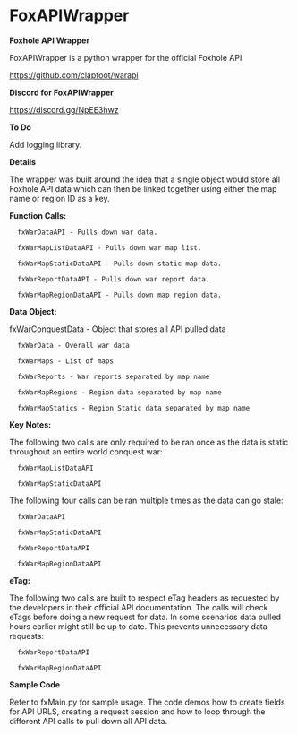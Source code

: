 # FoxAPIWrapper
**Foxhole API Wrapper**

FoxAPIWrapper is a python wrapper for the official Foxhole API

https://github.com/clapfoot/warapi

**Discord for FoxAPIWrapper**

https://discord.gg/NpEE3hwz

**To Do**

Add logging library.

**Details**

The wrapper was built around the idea that a single object would store all Foxhole API data which can then be linked together using either the map name or region ID as a key.

**Function Calls:**

      fxWarDataAPI - Pulls down war data.
      
      fxWarMapListDataAPI - Pulls down war map list.
      
      fxWarMapStaticDataAPI - Pulls down static map data.
      
      fxWarReportDataAPI - Pulls down war report data.
      
      fxWarMapRegionDataAPI - Pulls down map region data.

**Data Object:**

fxWarConquestData - Object that stores all API pulled data

      fxWarData - Overall war data
      
      fxWarMaps - List of maps
      
      fxWarReports - War reports separated by map name
      
      fxWarMapRegions - Region data separated by map name
      
      fxWarMapStatics - Region Static data separated by map name

**Key Notes:**

The following two calls are only required to be ran once as the data is static throughout an entire world conquest war:

      fxWarMapListDataAPI
      
      fxWarMapStaticDataAPI

The following four calls can be ran multiple times as the data can go stale:

      fxWarDataAPI
      
      fxWarMapStaticDataAPI

      fxWarReportDataAPI

      fxWarMapRegionDataAPI


**eTag:**

The following two calls are built to respect eTag headers as requested by the developers in their official API documentation. The calls will check eTags before doing a new request for data. In some scenarios data pulled hours earlier might still be up to date. This prevents unnecessary data requests:

      fxWarReportDataAPI
      
      fxWarMapRegionDataAPI

**Sample Code**

Refer to fxMain.py for sample usage. The code demos how to create fields for API URLS, creating a request session and how to loop through the different API calls to pull down all API data.
